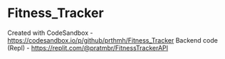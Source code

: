 # Fitness_Tracker
Created with CodeSandbox - https://codesandbox.io/p/github/prthmh/Fitness_Tracker
Backend code (Repl) - https://replit.com/@pratmbr/FitnessTrackerAPI 
